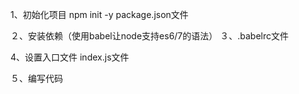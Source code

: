 1、初始化项目 npm init -y
package.json文件

２、安装依赖（使用babel让node支持es6/7的语法）
３、.babelrc文件

4、设置入口文件
index.js文件

５、编写代码




